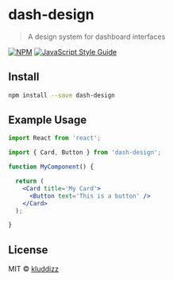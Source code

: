 # dash-design

> A design system for dashboard interfaces

[![NPM](https://img.shields.io/npm/v/dash-design.svg)](https://www.npmjs.com/package/dash-design) [![JavaScript Style Guide](https://img.shields.io/badge/code_style-standard-brightgreen.svg)](https://standardjs.com)

## Install

```bash
npm install --save dash-design
```

## Example Usage

```jsx
import React from 'react';

import { Card, Button } from 'dash-design';

function MyComponent() {

  return (
    <Card title='My Card'>
      <Button text='This is a button' />
    </Card>
  );

}
```

## License

MIT © [kluddizz](https://github.com/kluddizz)
